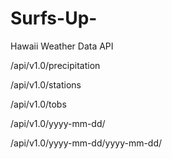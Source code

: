 # Surfs-Up-


Hawaii Weather Data API

/api/v1.0/precipitation

/api/v1.0/stations

/api/v1.0/tobs

/api/v1.0/yyyy-mm-dd/

/api/v1.0/yyyy-mm-dd/yyyy-mm-dd/
